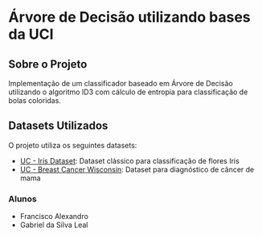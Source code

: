 # Árvore de Decisão utilizando bases da UCI

## Sobre o Projeto
Implementação de um classificador baseado em Árvore de Decisão utilizando o algoritmo ID3 com cálculo de entropia para classificação de bolas coloridas.

## Datasets Utilizados
O projeto utiliza os seguintes datasets:

- [UC - Iris Dataset](https://archive.ics.uci.edu/dataset/53/iris): Dataset clássico para classificação de flores Iris
- [UC - Breast Cancer Wisconsin](https://archive.ics.uci.edu/dataset/17/breast+cancer+wisconsin+diagnostic): Dataset para diagnóstico de câncer de mama

### Alunos
- Francisco Alexandro
- Gabriel da Silva Leal

